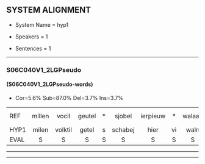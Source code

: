 
## SYSTEM ALIGNMENT

- System Name = hyp1

- Speakers = 1

- Sentences = 1

---

### S06C040V1_2LGPseudo

#### (S06C040V1_2LGPseudo-words)

- Cor=5.6%	Sub=87.0%	Del=3.7%	Ins=3.7%

|  |  |  |  |  |  |  |  |  |  |  |  |  |  |  |  |  |  |  |  |  |  |  |  |  |  |  |  |  |  |  |  |  |  |  |  |  |  |  |  |  |  |  |  |  |  |  |  |  |  |  |  |  |  |  |
|:--- |:---:|:---:|:---:|:---:|:---:|:---:|:---:|:---:|:---:|:---:|:---:|:---:|:---:|:---:|:---:|:---:|:---:|:---:|:---:|:---:|:---:|:---:|:---:|:---:|:---:|:---:|:---:|:---:|:---:|:---:|:---:|:---:|:---:|:---:|:---:|:---:|:---:|:---:|:---:|:---:|:---:|:---:|:---:|:---:|:---:|:---:|:---:|:---:|:---:|:---:|:---:|:---:|:---:|:---:|
| REF | millen | vocil | geutel | * | sjobel | ierpieuw | * | walaan | erke*(herken) | haweel | * | saarweng | gevicht |  |  | eemde | bepoud | * | orstalk | veten*(vetten) | gefouw | vurpaand | * | nizung | fiewon | kneurem | * | vawaai | strellen | zwieten | foetbans | oonste | muider | * | grijnken | schielstaug | prilsood | vloender | milste | * | veurder | kloeien | ulen | orponk | * | schodig | ijpo | menuur | spreikje | hiffreeuw | *(waw) | * | *t | wooien |
| HYP1 | milen | volktil | getel | s | schabej | hier | vi | waln | herken | ho | wil | sering | gevicht | inze | be | pot | ors | tolk | vetten | gevouw | uurpand | nen | ve | won | ker | rum | vanwy | trengl | zweten | voetbals | onste | mijde | groen | krijnken | sgilstaw | bril | zoet | vlonde | misde | wurde | kloei | en | elen | orponk |  | scoudi | hepo | menuur |  | sbekje | gifferej | wa | w | ewoen |
| EVAL | S | S | S | S | S | S | S | S | S | S | S | S |  | I | I | S | S | S | S | S | S | S | S | S | S | S | S | S | S | S | S | S | S | S | S | S | S | S | S | S | S | S | S |  | D | S | S |  | D | S | S | S | S | S |
---

---
